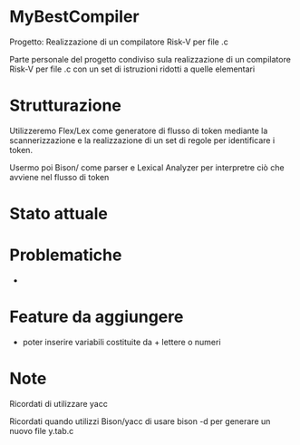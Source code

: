 # MyBestCompiler 

Progetto: Realizzazione di un compilatore Risk-V per file .c

Parte personale del progetto condiviso sula realizzazione di un compilatore Risk-V per file .c con un set di istruzioni ridotti a quelle elementari 

# Strutturazione

Utilizzeremo Flex/Lex come generatore di flusso di token mediante la scannerizzazione e la realizzazione di un set di regole per identificare i token.

Usermo poi Bison/ come parser e Lexical Analyzer per interpretre ciò che avviene nel flusso di token

# Stato attuale



# Problematiche 

-

# Feature da aggiungere

- poter inserire variabili costituite da + lettere o numeri

# Note 

Ricordati di utilizzare yacc

Ricordati quando utilizzi Bison/yacc di usare bison -d per generare un nuovo file y.tab.c 